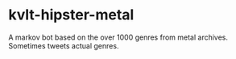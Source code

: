 # kvlt-hipster-metal
A markov bot based on the over 1000 genres from metal archives. Sometimes tweets actual genres.
